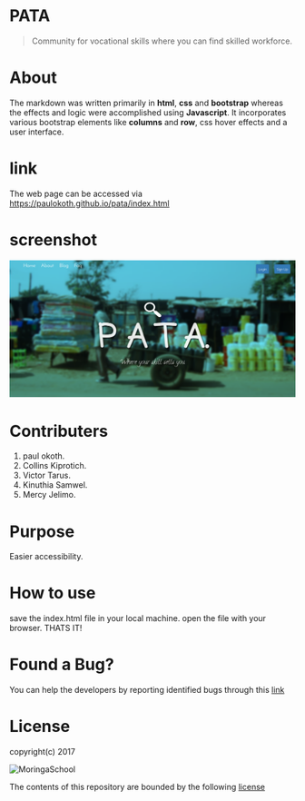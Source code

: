 # PATA

> Community for vocational skills where you can find skilled workforce.

# About

The markdown was written primarily in  **html**, **css**  and **bootstrap** whereas the effects and logic were accomplished using **Javascript**. It incorporates various bootstrap elements like **columns** and **row**, css hover effects and a user interface. 

# link

The web page can be accessed via https://paulokoth.github.io/pata/index.html
# screenshot
![homepage](https://github.com/paulokoth/pata/blob/master/Screenshot%20from%202017-05-19%2014-19-23.png?raw=true)

# Contributers

 1. paul okoth.
 2. Collins Kiprotich.
 3. Victor Tarus.
 4. Kinuthia Samwel.
 5. Mercy Jelimo.

# Purpose

Easier accessibility. 

# How to use

save the index.html file in your local machine. open the file with your browser. THATS IT!

# Found a Bug?

You can help the developers by reporting identified bugs through this [link](https://www.google.com/)

# License

copyright(c) 2017

![MoringaSchool](http://brandnew.moringaschool.com/wp-content/uploads/2017/02/logo-dark.png)

The contents of this repository are bounded by the following [license](https://github.com/samwelkinuthia/my-first-webpage/blob/master/LICENSE.txt)
